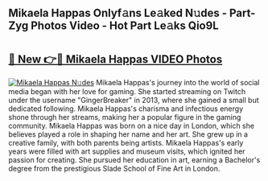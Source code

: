 ## Mikaela Happas Onlyf𝚊ns Le𝚊ked N𝚞des - Part-Zyg Photos Video - Hot Part Le𝚊ks Qio9L

# <h2><a href="http://ab63669.deff.icu/?id=Mikaela+Happas">🔗 New 👉🔴 Mikaela Happas VIDEO Photos</a></h2>

[![Mikaela Happas N𝚞des](https://i.imgur.com/rIISA9y.gif)](http://ab63669.deff.icu/?id=Mikaela+Happas)
Mikaela Happas's journey into the world of social media began with her love for gaming. She started streaming on Twitch under the username "GingerBreaker" in 2013, where she gained a small but dedicated following. Mikaela Happas's charisma and infectious energy shone through her streams, making her a popular figure in the gaming community. Mikaela Happas was born on a nice day in London, which she believes played a role in shaping her name and her art. She grew up in a creative family, with both parents being artists. Mikaela Happas's early years were filled with art supplies and museum visits, which ignited her passion for creating. She pursued her education in art, earning a Bachelor's degree from the prestigious Slade School of Fine Art in London.
